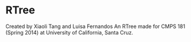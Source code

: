 # RTree
Created by Xiaoli Tang and Luisa Fernandos 
An RTree made for CMPS 181 (Spring 2014) at University of California, Santa Cruz.
